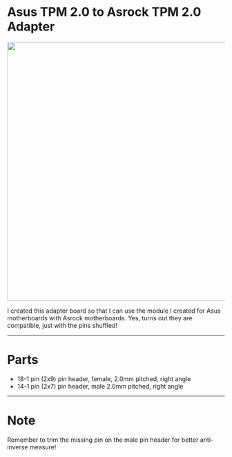 # Asus TPM 2.0 to Asrock TPM 2.0 Adapter

<img src="https://github.com/user-attachments/assets/3a94482a-0534-4f3e-987e-527d202ff485" width=600>

I created this adapter board so that I can use the module I created for Asus motherboards with Asrock motherboards. Yes, turns out they are compatible, just with the pins shuffled!

-------

# Parts

- 18-1 pin (2x9) pin header, female, 2.0mm pitched, right angle
- 14-1 pin (2x7) pin header, male 2.0mm pitched, right angle

-------

# Note

Remember to trim the missing pin on the male pin header for better anti-inverse measure!
